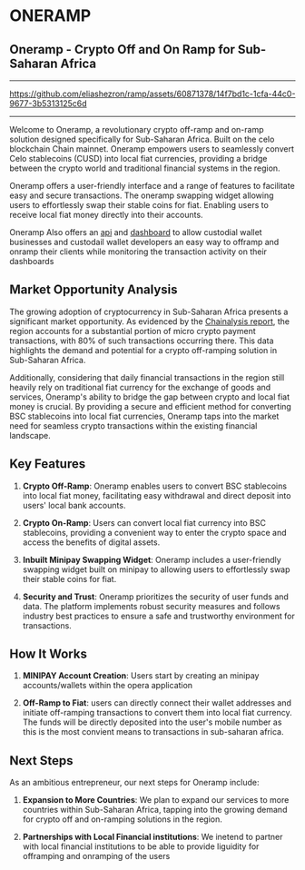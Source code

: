 # ONERAMP

## Oneramp - Crypto Off and On Ramp for Sub-Saharan Africa

---

https://github.com/eliashezron/ramp/assets/60871378/14f7bd1c-1cfa-44c0-9677-3b5313125c6d

---
Welcome to Oneramp, a revolutionary crypto off-ramp and on-ramp solution designed specifically for Sub-Saharan Africa. Built on the celo blockchain Chain mainnet. Oneramp empowers users to seamlessly convert Celo stablecoins (CUSD) into local fiat currencies, providing a bridge between the crypto world and traditional financial systems in the region.

Oneramp offers a user-friendly interface and a range of features to facilitate easy and secure transactions. The oneramp swapping widget allowing users to effortlessly swap their stable coins for fiat. Enabling users to receive local fiat money directly into their accounts.

Oneramp Also offers an [api](https://www.npmjs.com/package/oneramp) and [dashboard](https://onerampdashboard.vercel.app) to allow custodial wallet businesses and custodail wallet developers an easy way to offramp and onramp their clients while monitoring the transaction activity on their dashboards

## Market Opportunity Analysis

The growing adoption of cryptocurrency in Sub-Saharan Africa presents a significant market opportunity. As evidenced by the [Chainalysis report](https://blog.chainalysis.com/reports/sub-saharan-africa-cryptocurrency-geography-report-2022-preview/#:~:text=Sub%2Dsaharan%20Africa%20accounts%20for,growth%20over%20the%20year%20prior.), the region accounts for a substantial portion of micro crypto payment transactions, with 80% of such transactions occurring there. This data highlights the demand and potential for a crypto off-ramping solution in Sub-Saharan Africa.

Additionally, considering that daily financial transactions in the region still heavily rely on traditional fiat currency for the exchange of goods and services, Oneramp's ability to bridge the gap between crypto and local fiat money is crucial. By providing a secure and efficient method for converting BSC stablecoins into local fiat currencies, Oneramp taps into the market need for seamless crypto transactions within the existing financial landscape.

## Key Features

1. **Crypto Off-Ramp**: Oneramp enables users to convert BSC stablecoins into local fiat money, facilitating easy withdrawal and direct deposit into users' local bank accounts.

2. **Crypto On-Ramp**: Users can convert local fiat currency into BSC stablecoins, providing a convenient way to enter the crypto space and access the benefits of digital assets.

3. **Inbuilt Minipay Swapping Widget**: Oneramp includes a user-friendly swapping widget built on minipay to allowing users to effortlessly swap their stable coins for fiat.

4. **Security and Trust**: Oneramp prioritizes the security of user funds and data. The platform implements robust security measures and follows industry best practices to ensure a safe and trustworthy environment for transactions.

## How It Works

1. **MINIPAY Account Creation**: Users start by creating an minipay accounts/wallets within the opera application

2. **Off-Ramp to Fiat**: users can directly connect their wallet addresses and initiate off-ramping transactions to convert them into local fiat currency. The funds will be directly deposited into the user's mobile number as this is the most convient means to transactions in sub-saharan africa.

## Next Steps

As an ambitious entrepreneur, our next steps for Oneramp include:

1. **Expansion to More Countries**: We plan to expand our services to more countries within Sub-Saharan Africa, tapping into the growing demand for crypto off and on-ramping solutions in the region.

2. **Partnerships with Local Financial institutions**: We inetend to partner with local financial institutions to be able to provide liguidity for offramping and onramping of the users